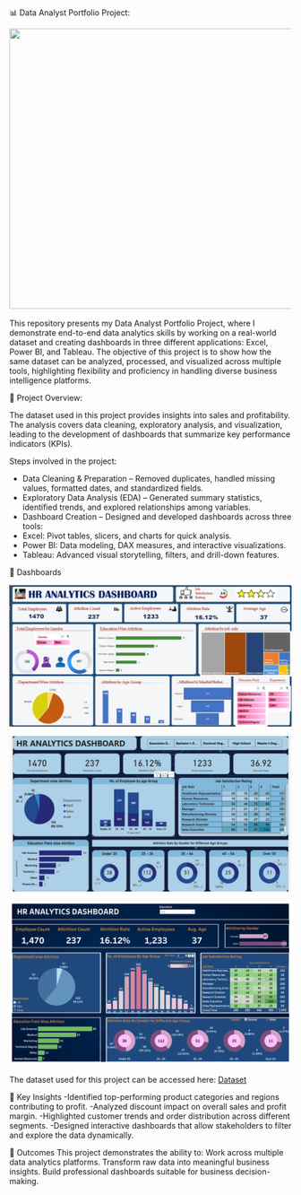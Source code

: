 📊 Data Analyst Portfolio Project:

<img width="1200" height="500" src= https://github.com/user-attachments/assets/3801b12f-61bc-4ba7-a6f6-85f6b216a229 >



This repository presents my Data Analyst Portfolio Project, where I demonstrate end-to-end data analytics skills by working on a real-world dataset and creating dashboards in three different applications: Excel, Power BI, and Tableau. The objective of this project is to show how the same dataset can be analyzed, processed, and visualized across multiple tools, highlighting flexibility and proficiency in handling diverse business intelligence platforms.


🔎 Project Overview:

The dataset used in this project provides insights into sales and profitability. The analysis covers data cleaning, exploratory analysis, and visualization, leading to the development of dashboards that summarize key performance indicators (KPIs).

Steps involved in the project:
* Data Cleaning & Preparation – Removed duplicates, handled missing values, formatted dates, and standardized fields.
* Exploratory Data Analysis (EDA) – Generated summary statistics, identified trends, and explored relationships among variables.
* Dashboard Creation – Designed and developed dashboards across three tools:
* Excel: Pivot tables, slicers, and charts for quick analysis.
* Power BI: Data modeling, DAX measures, and interactive visualizations.
* Tableau: Advanced visual storytelling, filters, and drill-down features.

📂 Dashboards


![Excel Dashboard](https://github.com/prakartisharmas/Data-Analyst-Portfolio-Project/blob/main/Excel%20Dashboard.png)


![Power BI Dashboard](https://github.com/prakartisharmas/Data-Analyst-Portfolio-Project/blob/main/Power%20BI%20Dashboard.png)


![Tableau Dashboard](https://github.com/prakartisharmas/Data-Analyst-Portfolio-Project/blob/main/Tableau%20Dashboard.png)


The dataset used for this project can be accessed here: [Dataset](https://github.com/prakartisharmas/Data-Analyst-Portfolio-Project/blob/main/HR%20DATA_Excel%20(1).xlsx)


📌 Key Insights
-Identified top-performing product categories and regions contributing to profit.
-Analyzed discount impact on overall sales and profit margin.
-Highlighted customer trends and order distribution across different segments.
-Designed interactive dashboards that allow stakeholders to filter and explore the data dynamically.


🚀 Outcomes
This project demonstrates the ability to:
Work across multiple data analytics platforms.
Transform raw data into meaningful business insights.
Build professional dashboards suitable for business decision-making.
